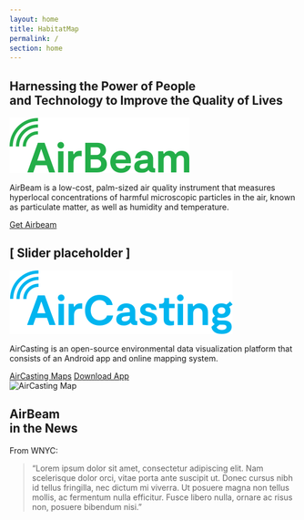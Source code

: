 ```yaml
---
layout: home
title: HabitatMap
permalink: /
section: home
---
```


<section class="panel panel--hero u--bg-teal-light">
  <div class="split--50">
    <h1 class="heading heading--large u--accent-hm panel__heading">
      Harnessing the Power&nbsp;of&nbsp;People and&nbsp;Technology&nbsp;to Improve the Quality&nbsp;of&nbsp;Lives
    </h1>
  </div>
</section>

<section class="panel panel--align-center u--bg-teal-light arc-background arc-background--right-opacity-50 arc-background--right-bottom">
  <div class="split--60">
    <img class="logo logo--body" alt="Airbeam" src="assets/img/svg/AirBeam-Logo-Body.svg" />
    <p class="p--large u--gray-text">
      AirBeam is a low-cost, palm-sized air quality instrument that measures hyperlocal concentrations of harmful microscopic particles in the air, known as particulate matter, as well as humidity and temperature.
    </p>
  </div>
  <div class="split--40 u--align-center">
    <a href="#" class="badge-link badge-link--hm">
      <span class="u--vertically-centered">Get Airbeam</span>
    </a>
  </div>
</section>

<section class="panel">
  <h2 class="heading--medium">[ Slider placeholder ]</h2>
</section>

<section class="panel panel--align-center ac-intro">
  <div class="split--60">
    <img class="logo logo--body" alt="AirCasting" src="assets/img/svg/AirCasting-Logo-Body.svg" />
    <p class="p--large u--gray-text">
      AirCasting is an open-source environmental data visualization platform that consists of an Android app and online mapping system.
    </p>
  </div>
  <div class="split--40 u--align-right">
    <a href="#" class="button button--ac ac-intro__button">AirCasting Maps</a>
    <a href="#" class="button button--ac ac-intro__button">Download App</a>
  </div>
</section>

<section class="panel">
  <img src="assets/img/habitatmap-aircasting-map-placeholder.png" alt="AirCasting Map" />
</section>

<section class="panel panel--quote u--bg-blue-dark arc-background arc-background--left-opacity-15 arc-background--left-quote">
  <div class="split--40">
    <h2 class="heading heading--medium">
      AirBeam
      <br />
      in the News
    </h2>
  </div>
  <div class="split--60 quote">
    <p class="heading u--capitalized quote__heading">From WNYC:</p>
    <blockquote class="quote__body">
      “Lorem ipsum dolor sit amet, consectetur adipiscing elit. Nam scelerisque dolor orci, vitae porta ante suscipit ut. Donec cursus nibh id tellus fringilla, nec dictum mi viverra. Ut posuere magna non tellus mollis, ac fermentum nulla efficitur. Fusce libero nulla, ornare ac risus non, posuere bibendum nisi.”
    </blockquote>
  </div>
</section>
